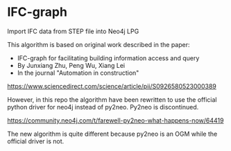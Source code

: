 # IFC-graph
Import IFC data from STEP file into Neo4j LPG

This algorithm is based on original work described in the paper:

* IFC-graph for facilitating building information access and query
* By Junxiang Zhu, Peng Wu, Xiang Lei
* In the journal "Automation in construction"

https://www.sciencedirect.com/science/article/pii/S0926580523000389

However, in this repo the algorithm have been rewritten to use the
official python driver for neo4j instead of py2neo. Py2neo is discontinued.

https://community.neo4j.com/t/farewell-py2neo-what-happens-now/64419

The new algorithm is quite different because py2neo is an OGM while the official driver is not.

